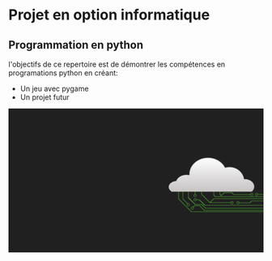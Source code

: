 # Projet en option informatique
## Programmation en python 
l'objectifs de ce repertoire est de démontrer les compétences en programations python en créant:
* Un jeu avec pygame
* Un projet futur

![](img/image_intro.png)


